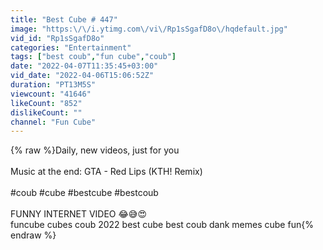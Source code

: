 ```yaml
---
title: "Best Cube # 447"
image: "https:\/\/i.ytimg.com\/vi\/Rp1sSgafD8o\/hqdefault.jpg"
vid_id: "Rp1sSgafD8o"
categories: "Entertainment"
tags: ["best coub","fun cube","coub"]
date: "2022-04-07T11:35:45+03:00"
vid_date: "2022-04-06T15:06:52Z"
duration: "PT13M5S"
viewcount: "41646"
likeCount: "852"
dislikeCount: ""
channel: "Fun Cube"
---
```

{% raw %}Daily, new videos, just for you<br /><br />Music at the end: GTA - Red Lips (KTH! Remix)<br /><br />#coub #cube #bestcube #bestcoub<br /><br />FUNNY INTERNET VIDEO 😂😅😍<br />funcube cubes coub 2022 best cube best coub dank memes cube fun{% endraw %}
